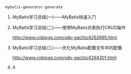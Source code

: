 

	mybatis-generator:generate






1. MyBatis学习总结(一)——MyBatis快速入门
	
2. MyBatis学习总结(二)——使用MyBatis对表执行CRUD操作

	http://www.cnblogs.com/xdp-gacl/p/4262895.html
2. MyBatis学习总结(三)——优化MyBatis配置文件中的配置

	http://www.cnblogs.com/xdp-gacl/p/4264301.html
3. 4



